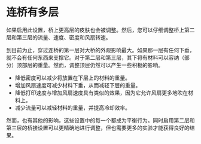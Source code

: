 连桥有多层
====
如果启用此设置，桥上更高层的皮肤也会被调整。然后，您可以仔细调整桥上第二层和第三层的流量、速度、密度和风扇转速。

到目前为止，穿过连桥的第一层对大桥的外观影响最大。如果那一层有任何下垂，就不会有任何东西来支撑它。对于第二层和第三层，其下将有材料可以容纳（部分）顶部层的重量。然而，调整顶层仍然可以产生一些积极的影响。
* 降低密度可以减少将放置在下层上的材料的重量。
* 增加风扇速度可减少材料下垂，从而减轻下层的重量。
* 降低打印速度与增加风扇速度具有类似的效果，因为它允许风扇更多地吹在材料上。
* 减少流量可以减轻材料的重量，并提高冷却效率。

然而，也有其他的影响，这些设置中的每一个都成为平衡行为。同时启用第二层和第三层的桥接设置可以更精确地进行调整，但也需要更多的实验才能获得良好的结果。
